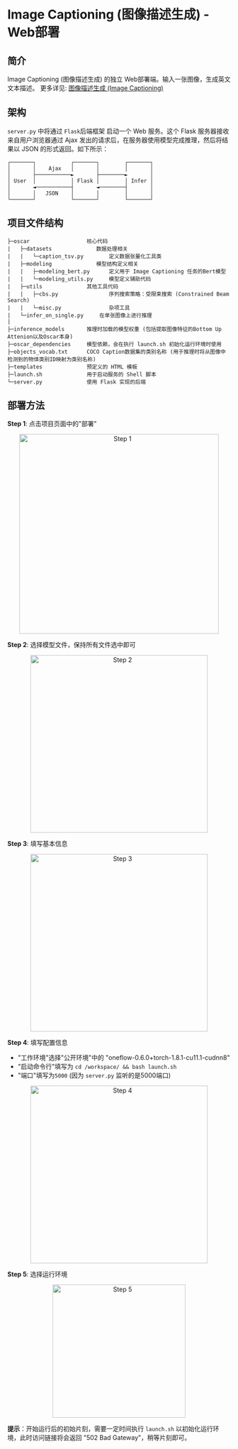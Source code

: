 # Image Captioning (图像描述生成) - Web部署
## 简介
Image Captioning (图像描述生成) 的独立 Web部署端。输入一张图像，生成英文文本描述。
更多详见: [图像描述生成 (Image Captioning)](https://www.oneflow.cloud/#/project/public/code?id=b764f74eff7b10cb73f0a5c1b2e63f0a)

## 架构
`server.py` 中将通过 `Flask`后端框架 启动一个 Web 服务。这个 Flask 服务器接收来自用户浏览器通过 Ajax 发出的请求后，在服务器使用模型完成推理，然后将结果以 JSON 的形式返回。如下所示：

```
┌───────┐           ┌───────┐        ┌───────┐
│       │    Ajax   │       │        │       │
│       ├───────────►       ├────────►       │
│ User  │           │ Flask │        │ Infer │
│       ◄───────────┤       ◄────────┤       │
│       │   JSON    │       │        │       │
└───────┘           └───────┘        └───────┘
```

## 项目文件结构
```
├─oscar                  核心代码
|   ├─datasets              数据处理相关
|   |   └─caption_tsv.py        定义数据张量化工具类
|   ├─modeling              模型结构定义相关
|   |   ├─modeling_bert.py      定义用于 Image Captioning 任务的Bert模型
|   |   └─modeling_utils.py     模型定义辅助代码
|   ├─utils              其他工具代码
|   |   ├─cbs.py                序列搜索策略：受限束搜索 (Constrained Beam Search)
|   |   └─misc.py               杂项工具
|   └─infer_on_single.py     在单张图像上进行推理
|
├─inference_models       推理时加载的模型权重 (包括提取图像特征的Bottom Up Attenion以及Oscar本身)
├─oscar_dependencies     模型依赖，会在执行 launch.sh 初始化运行环境时使用
├─objects_vocab.txt      COCO Caption数据集的类别名称 (用于推理时将从图像中检测到的物体类别ID映射为类别名称)
├─templates              预定义的 HTML 模板
├─launch.sh              用于启动服务的 Shell 脚本
└─server.py              使用 Flask 实现的后端
```

## 部署方法

**Step 1**: 点击项目页面中的"部署" 
<div align="center">
<img width="450px" src="https://oneflow-public.oss-cn-beijing.aliyuncs.com/OneCloud/img/20220112-ZuoYihao-ImageCaptioning/1.png" alt="Step 1">
</div>

**Step 2**: 选择模型文件，保持所有文件选中即可
<div align="center">
<img width="400px" src="https://oneflow-public.oss-cn-beijing.aliyuncs.com/OneCloud/img/20220112-ZuoYihao-ImageCaptioning/2.png" alt="Step 2">
</div>

**Step 3**: 填写基本信息
<div align="center">
<img width="400px" src="https://oneflow-public.oss-cn-beijing.aliyuncs.com/OneCloud/img/20220112-ZuoYihao-ImageCaptioning/3.png" alt="Step 3">
</div>


**Step 4**: 填写配置信息
- "工作环境"选择"公开环境"中的 "oneflow-0.6.0+torch-1.8.1-cu11.1-cudnn8"
- "启动命令行"填写为 `cd /workspace/ && bash launch.sh`
- "端口"填写为`5000` (因为 `server.py` 监听的是5000端口)
<div align="center">
<img width="400px" src="https://oneflow-public.oss-cn-beijing.aliyuncs.com/OneCloud/img/20220112-ZuoYihao-ImageCaptioning/4.png" alt="Step 4">
</div>

**Step 5**: 选择运行环境
<div align="center">
<img width="300px" src="https://oneflow-public.oss-cn-beijing.aliyuncs.com/OneCloud/img/20220112-ZuoYihao-ImageCaptioning/5.png" alt="Step 5">
</div>

**提示**：开始运行后的初始片刻，需要一定时间执行 `launch.sh` 以初始化运行环境，此时访问链接将会返回 "502 Bad Gateway"，稍等片刻即可。
